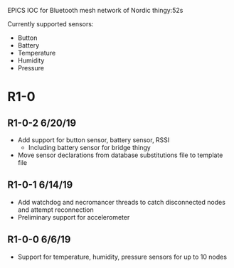 EPICS IOC for Bluetooth mesh network of Nordic thingy:52s

Currently supported sensors:

- Button
- Battery
- Temperature
- Humidity
- Pressure

R1-0
=================

R1-0-2 6/20/19
----
- Add support for button sensor, battery sensor, RSSI
	- Including battery sensor for bridge thingy
- Move sensor declarations from database substitutions file to template file

R1-0-1 6/14/19
----
- Add watchdog and necromancer threads to catch disconnected nodes
  and attempt reconnection
- Preliminary support for accelerometer

R1-0-0 6/6/19
----
- Support for temperature, humidity, pressure sensors for up to 10 nodes

